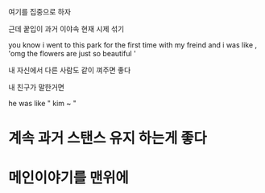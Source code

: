 여기를 집중으로 하자 

근데 꿑입이 과거 이야속 현재 시제 섞기

you know i went to this park for the first time with my freind 
and i was like , 'omg the flowers are just so beautiful '

내 자신에서 다른 사람도 같이 껴주면 좋다

내 친구가 말한거면

he was like " kim ~ "

# 계속 과거 스탠스 유지 하는게 좋다 
# 메인이야기를 맨위에 